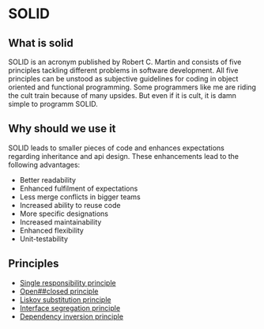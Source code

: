 # SOLID

## What is solid

SOLID is an acronym published by Robert C. Martin and consists of five principles tackling different problems in software development. All five principles can be unstood as subjective guidelines for coding in object oriented and functional programming.
Some programmers like me are riding the cult train because of many upsides. But even if it is cult, it is damn simple to programm SOLID.

## Why should we use it

SOLID leads to smaller pieces of code and enhances expectations regarding inheritance and api design. These enhancements lead to the following advantages:

- Better readability
- Enhanced fulfilment of expectations
- Less merge conflicts in bigger teams
- Increased ability to reuse code
- More specific designations
- Increased maintainability
- Enhanced flexibility
- Unit-testability

## Principles

- [Single responsibility principle](./principles/single_responsibility_principle.md)
- [Open##closed principle](./principles/open_closed_principle.md)
- [Liskov substitution principle](./principles/liskov_substitution_principle.md)
- [Interface segregation principle](./principles/interface_segregation_principle.md)
- [Dependency inversion principle](./principles/dependency_inversion_principle.md)